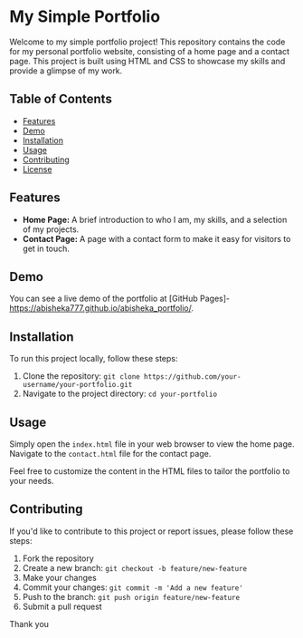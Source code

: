 # My Simple Portfolio

Welcome to my simple portfolio project! This repository contains the code for my personal portfolio website, consisting of a home page and a contact page. This project is built using HTML and CSS to showcase my skills and provide a glimpse of my work.

## Table of Contents

- [Features](#features)
- [Demo](#demo)
- [Installation](#installation)
- [Usage](#usage)
- [Contributing](#contributing)
- [License](#license)

## Features

- **Home Page:** A brief introduction to who I am, my skills, and a selection of my projects.
- **Contact Page:** A page with a contact form to make it easy for visitors to get in touch.

## Demo

You can see a live demo of the portfolio at [GitHub Pages]-https://abisheka777.github.io/abisheka_portfolio/.

## Installation

To run this project locally, follow these steps:

1. Clone the repository: `git clone https://github.com/your-username/your-portfolio.git`
2. Navigate to the project directory: `cd your-portfolio`

## Usage

Simply open the `index.html` file in your web browser to view the home page. Navigate to the `contact.html` file for the contact page.

Feel free to customize the content in the HTML files to tailor the portfolio to your needs.

## Contributing

If you'd like to contribute to this project or report issues, please follow these steps:

1. Fork the repository
2. Create a new branch: `git checkout -b feature/new-feature`
3. Make your changes
4. Commit your changes: `git commit -m 'Add a new feature'`
5. Push to the branch: `git push origin feature/new-feature`
6. Submit a pull request

Thank you

